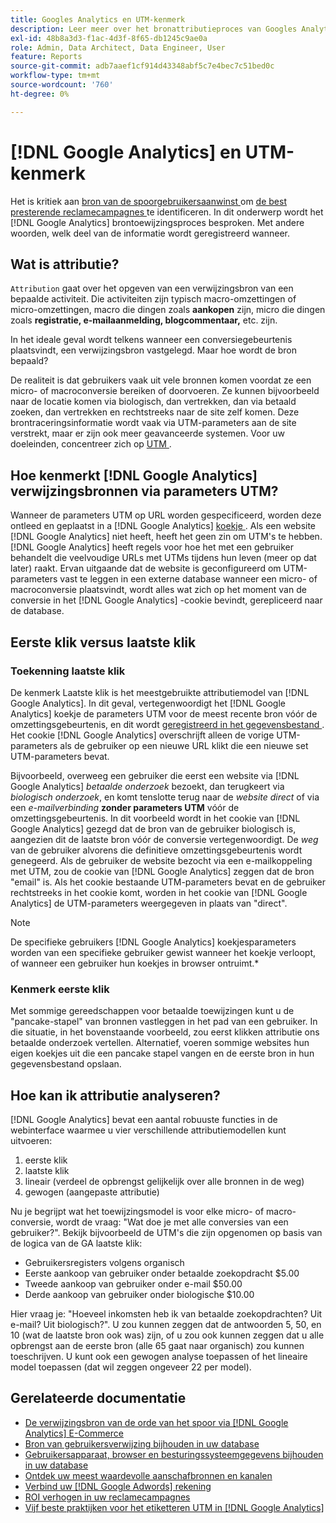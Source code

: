 ```yaml
---
title: Googles Analytics en UTM-kenmerk
description: Leer meer over het bronattributieproces van Googles Analytics.
exl-id: 48b8a3d3-f1ac-4d3f-8f65-db1245c9ae0a
role: Admin, Data Architect, Data Engineer, User
feature: Reports
source-git-commit: adb7aaef1cf914d43348abf5c7e4bec7c51bed0c
workflow-type: tm+mt
source-wordcount: '760'
ht-degree: 0%

---
```


# [!DNL Google Analytics] en UTM-kenmerk

Het is kritiek aan [ bron van de spoorgebruikersaanwinst ](../../data-analyst/analysis/google-track-user-acq.md) om [ de best presterende reclamecampagnes ](../../data-analyst/analysis/most-value-source-channel.md) te identificeren. In dit onderwerp wordt het [!DNL Google Analytics] brontoewijzingsproces besproken. Met andere woorden, welk deel van de informatie wordt geregistreerd wanneer.

## Wat is attributie?

`Attribution` gaat over het opgeven van een verwijzingsbron van een bepaalde activiteit. Die activiteiten zijn typisch macro-omzettingen of micro-omzettingen, macro die dingen zoals **aankopen** zijn, micro die dingen zoals **registratie, e-mailaanmelding, blogcommentaar,** etc. zijn.

In het ideale geval wordt telkens wanneer een conversiegebeurtenis plaatsvindt, een verwijzingsbron vastgelegd. Maar hoe wordt de bron bepaald?

De realiteit is dat gebruikers vaak uit vele bronnen komen voordat ze een micro- of macroconversie bereiken of doorvoeren. Ze kunnen bijvoorbeeld naar de locatie komen via biologisch, dan vertrekken, dan via betaald zoeken, dan vertrekken en rechtstreeks naar de site zelf komen. Deze brontraceringsinformatie wordt vaak via UTM-parameters aan de site verstrekt, maar er zijn ook meer geavanceerde systemen. Voor uw doeleinden, concentreer zich op [ UTM ](https://support.google.com/analytics/answer/1033867?hl=en&amp;ref_topic=1032998).

## Hoe kenmerkt [!DNL Google Analytics] verwijzingsbronnen via parameters UTM?

Wanneer de parameters UTM op URL worden gespecificeerd, worden deze ontleed en geplaatst in a [!DNL Google Analytics] [ koekje ](https://en.wikipedia.org/wiki/HTTP_cookie). Als een website [!DNL Google Analytics] niet heeft, heeft het geen zin om UTM&#39;s te hebben. [!DNL Google Analytics] heeft regels voor hoe het met een gebruiker behandelt die veelvoudige URLs met UTMs tijdens hun leven (meer op dat later) raakt. Ervan uitgaande dat de website is geconfigureerd om UTM-parameters vast te leggen in een externe database wanneer een micro- of macroconversie plaatsvindt, wordt alles wat zich op het moment van de conversie in het [!DNL Google Analytics] -cookie bevindt, gerepliceerd naar de database.

## Eerste klik versus laatste klik

### Toekenning laatste klik

De kenmerk Laatste klik is het meestgebruikte attributiemodel van [!DNL Google Analytics]. In dit geval, vertegenwoordigt het [!DNL Google Analytics] koekje de parameters UTM voor de meest recente bron vóór de omzettingsgebeurtenis, en dit wordt [ geregistreerd in het gegevensbestand ](../../data-analyst/analysis/google-track-user-acq.md). Het cookie [!DNL Google Analytics] overschrijft alleen de vorige UTM-parameters als de gebruiker op een nieuwe URL klikt die een nieuwe set UTM-parameters bevat.

Bijvoorbeeld, overweeg een gebruiker die eerst een website via [!DNL Google Analytics] *betaalde onderzoek* bezoekt, dan terugkeert via *biologisch onderzoek*, en komt tenslotte terug naar de *website direct* of via een *e-mailverbinding* **zonder parameters UTM** vóór de omzettingsgebeurtenis. In dit voorbeeld wordt in het cookie van [!DNL Google Analytics] gezegd dat de bron van de gebruiker biologisch is, aangezien dit de laatste bron vóór de conversie vertegenwoordigt. De *weg* van de gebruiker alvorens die definitieve omzettingsgebeurtenis wordt genegeerd. Als de gebruiker de website bezocht via een e-mailkoppeling met UTM, zou de cookie van [!DNL Google Analytics] zeggen dat de bron &quot;email&quot; is. Als het cookie bestaande UTM-parameters bevat en de gebruiker rechtstreeks in het cookie komt, worden in het cookie van [!DNL Google Analytics] de UTM-parameters weergegeven in plaats van &quot;direct&quot;.

>[!NOTE]
>
>De specifieke gebruikers [!DNL Google Analytics] koekjesparameters worden van een specifieke gebruiker gewist wanneer het koekje [ ](https://developers.google.com/analytics/devguides/collection/analyticsjs/cookie-usage) verloopt, of wanneer een gebruiker hun koekjes in browser ontruimt.*

### Kenmerk eerste klik

Met sommige gereedschappen voor betaalde toewijzingen kunt u de &quot;pancake-stapel&quot; van bronnen vastleggen in het pad van een gebruiker. In die situatie, in het bovenstaande voorbeeld, zou eerst klikken attributie ons betaalde onderzoek vertellen. Alternatief, voeren sommige websites hun eigen koekjes uit die een pancake stapel vangen en de eerste bron in hun gegevensbestand opslaan.

## Hoe kan ik attributie analyseren?

[!DNL Google Analytics] bevat een aantal robuuste functies in de webinterface waarmee u vier verschillende attributiemodellen kunt uitvoeren:

1. eerste klik
1. laatste klik
1. lineair (verdeel de opbrengst gelijkelijk over alle bronnen in de weg)
1. gewogen (aangepaste attributie)

Nu je begrijpt wat het toewijzingsmodel is voor elke micro- of macro-conversie, wordt de vraag: &quot;Wat doe je met alle conversies van een gebruiker?&quot;.  Bekijk bijvoorbeeld de UTM&#39;s die zijn opgenomen op basis van de logica van de GA laatste klik:

* Gebruikersregisters volgens organisch
* Eerste aankoop van gebruiker onder betaalde zoekopdracht $5.00
* Tweede aankoop van gebruiker onder e-mail $50.00
* Derde aankoop van gebruiker onder biologische $10.00

Hier vraag je: &quot;Hoeveel inkomsten heb ik van betaalde zoekopdrachten? Uit e-mail?  Uit biologisch?&quot;. U zou kunnen zeggen dat de antwoorden 5, 50, en 10 (wat de laatste bron ook was) zijn, of u zou ook kunnen zeggen dat u alle opbrengst aan de eerste bron (alle 65 gaat naar organisch) zou kunnen toeschrijven. U kunt ook een gewogen analyse toepassen of het lineaire model toepassen (dat wil zeggen ongeveer 22 per model).

## Gerelateerde documentatie

* [De verwijzingsbron van de orde van het spoor via  [!DNL Google Analytics]  E-Commerce](../importing-data/integrations/google-ecommerce.md)
* [Bron van gebruikersverwijzing bijhouden in uw database](../analysis/google-track-user-acq.md)
* [Gebruikersapparaat, browser en besturingssysteemgegevens bijhouden in uw database](../analysis/google-track-user-acq.md)
* [Ontdek uw meest waardevolle aanschafbronnen en kanalen](../analysis/most-value-source-channel.md)
* [Verbind uw  [!DNL Google Adwords]  rekening](../importing-data/integrations/google-adwords.md)
* [ROI verhogen in uw reclamecampagnes](../analysis/roi-ad-camp.md)
* [Vijf beste praktijken voor het etiketteren UTM in  [!DNL Google Analytics]](../../best-practices/utm-tagging-google.md)
